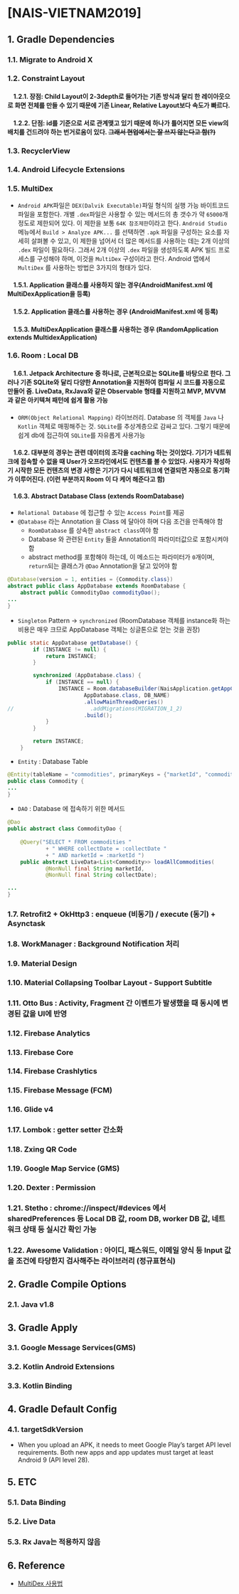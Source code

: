 [NAIS-VIETNAM2019]
==================

## 1. Gradle Dependencies

### 1.1. Migrate to Android X

### 1.2. Constraint Layout

#### &nbsp;&nbsp;&nbsp;&nbsp;1.2.1. 장점: Child Layout이  2-3depth로 들어가는 기존 방식과 달리 한 레이아웃으로 화면 전체를 만들 수 있기 때문에 기존 Linear, Relative Layout보다 속도가 빠르다.

#### &nbsp;&nbsp;&nbsp;&nbsp;1.2.2. 단점: id를 기준으로 서로 관계맺고 있기 때문에 하나가 틀어지면 모든 view의 배치를 건드려야 하는 번거로움이 있다. ~~그래서 현업에서는 잘 쓰지 않는다고 함(?)~~

### 1.3. RecyclerView

### 1.4. Android Lifecycle Extensions

### 1.5. MultiDex
* `Android APK`파일은 `DEX(Dalvik Executable)`파일 형식의 실행 가능 바이트코드 파일을 포함한다. 개별 `.dex`파일은 사용할 수 있는 메서드의 총 갯수가 약 `65000`개 정도로 제한되어 있다. 이 제한을 보통 `64K 참조제한`이라고 한다. `Android Studio` 메뉴에서 `Build > Analyze APK...` 를 선택하면 `.apk` 파일을 구성하는 요소를 자세히 살펴볼 수 있고, 이 제한을 넘어서 더 많은 메서드를 사용하는 데는 2개 이상의 `.dex` 파일이 필요하다. 그래서 2개 이상의 `.dex` 파일을 생성하도록 APK 빌드 프로세스를 구성해야 하며, 이것을 `MultiDex` 구성이라고 한다. Android 앱에서 `MultiDex` 를 사용하는 방법은 3가지의 형태가 있다.

#### &nbsp;&nbsp;&nbsp;&nbsp;1.5.1. Application 클래스를 사용하지 않는 경우(AndroidManifest.xml 에 MultiDexApplication을 등록)

#### &nbsp;&nbsp;&nbsp;&nbsp;1.5.2. Application 클래스를 사용하는 경우 (AndroidManifest.xml 에 <Application> </Application> 등록)

#### &nbsp;&nbsp;&nbsp;&nbsp;1.5.3. MultiDexApplication 클래스를 사용하는 경우 (RandomApplication extends MultidexApplication)

### 1.6. Room : Local DB

#### &nbsp;&nbsp;&nbsp;&nbsp;1.6.1. Jetpack Architecture 중 하나로, 근본적으로는 SQLite를 바탕으로 한다. 그러나 기존 SQLite와 달리 다양한 Annotation을 지원하여 컴파일 시 코드를 자동으로 만들어 줌. LiveData, RxJava와 같은 Observable 형태를 지원하고 MVP, MVVM 과 같은 아키텍쳐 패턴에 쉽게 활용 가능
* `ORM(Object Relational Mapping)` 라이브러리. Database 의 객체를 `Java` 나 `Kotlin` 객체로 매핑해주는 것. `SQLite`를 추상계층으로 감싸고 있다. 그렇기 때문에 쉽게 db에 접근하여 `SQLite`를 자유롭게 사용가능

#### &nbsp;&nbsp;&nbsp;&nbsp;1.6.2. 대부분의 경우는 관련 데이터의 조각을 caching 하는 것이었다. 기기가 네트워크에 접속할 수 없을 때 User가 오프라인에서도 컨텐츠를 볼 수 있었다. 사용자가 작성하기 시작한 모든 컨텐츠의 변경 사항은 기기가 다시 네트워크에 연결되면 자동으로 동기화가 이루어진다. (이런 부분까지 Room 이 다 케어 해준다고 함)

#### &nbsp;&nbsp;&nbsp;&nbsp;1.6.3. Abstract Database Class (extends RoomDatabase)
* `Relational Database` 에 접근할 수 있는 `Access Point`를 제공
* `@Database` 라는 Annotation 을 Class 에 달아야 하며 다음 조건을 만족해야 함
	* `RoomDatabase` 를 상속한 `abstract class`여야 함
	* Database 와 관련된 `Entity` 들을 Annotation의 파라미터값으로 포함시켜야함 
	*  abstract method를 포함해야 하는데, 이 메소드는 파라미터가 `0`개이며, `return`되는 클래스가 `@Dao` Annotation을 달고 있어야 함

```java
@Database(version = 1, entities = {Commodity.class})
abstract public class AppDatabase extends RoomDatabase {
	abstract public CommodityDao commodityDao();
...
}
```
* `Singleton` Pattern -> `synchronized` (RoomDatabase 객체를 instance화 하는 비용은 매우 크므로 AppDatabase 객체는 싱글톤으로 얻는 것을 권장)
```java
public static AppDatabase getDatabase() {
        if (INSTANCE != null) {
            return INSTANCE;
        }

        synchronized (AppDatabase.class) {
            if (INSTANCE == null) {
                INSTANCE = Room.databaseBuilder(NaisApplication.getAppContext(),
                        AppDatabase.class, DB_NAME)
                        .allowMainThreadQueries()
//                        .addMigrations(MIGRATION_1_2)
                        .build();
            }
        }

        return INSTANCE;
    }
```
* `Entity` : Database Table
```java
@Entity(tableName = "commodities", primaryKeys = {"marketId", "commodityId", "collectDate"})
public class Commodity {
...
}
```
* `DAO` : Database 에 접속하기 위한 메서드
```java
@Dao
public abstract class CommodityDao {
   
    @Query("SELECT * FROM commodities "
            + " WHERE collectDate = :collectDate "
            + " AND marketId = :marketId ")
    public abstract LiveData<List<Commodity>> loadAllCommodities(
            @NonNull final String marketId,
            @NonNull final String collectDate);

...
}

```
### 1.7. Retrofit2 + OkHttp3 : enqueue (비동기) / execute (동기) + Asynctask
### 1.8. WorkManager : Background Notification 처리
### 1.9. Material Design
### 1.10. Material Collapsing Toolbar Layout - Support Subtitle
### 1.11. Otto Bus : Activity, Fragment 간 이벤트가 발생했을 때 동시에 변경된 값을 UI에 반영
### 1.12. Firebase Analytics
### 1.13. Firebase Core
### 1.14. Firebase Crashlytics
### 1.15. Firebase Message (FCM)
### 1.16. Glide v4
### 1.17. Lombok : getter setter 간소화
### 1.18. Zxing QR Code
### 1.19. Google Map Service (GMS)
### 1.20. Dexter : Permission
### 1.21. Stetho : chrome://inspect/#devices 에서 sharedPreferences 등 Local DB 값, room DB, worker DB 값, 네트워크 상태 등 실시간 확인 가능
### 1.22. Awesome Validation : 아이디, 패스워드, 이메일 양식 등 Input 값을 조건에 타당한지 검사해주는 라이브러리 (정규표현식)

## 2. Gradle Compile Options
### 2.1. Java v1.8

## 3. Gradle Apply
### 3.1. Google Message Services(GMS)
### 3.2. Kotlin Android Extensions
### 3.3. Kotlin Binding

## 4. Gradle Default Config
### 4.1. targetSdkVersion
* When you upload an APK, it needs to meet Google Play’s target API level requirements. Both new apps and app updates must target at least Android 9 (API level 28).

## 5. ETC
### 5.1. Data Binding
### 5.2. Live Data
### 5.3. Rx Java는 적용하지 않음

## 6. Reference
* [MultiDex 사용법](http://sjava.net/2016/12/%EB%A9%80%ED%8B%B0-dex-%EC%82%AC%EC%9A%A9%ED%95%98%EA%B8%B0/)
